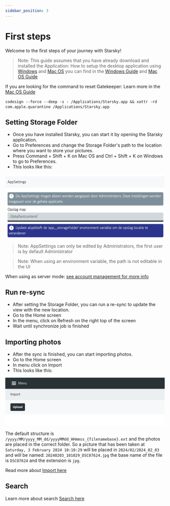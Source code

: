 ```yaml
---
sidebar_position: 3
---
```


# First steps

Welcome to the first steps of your journey with Starsky!

> Note: This guide assumes that you have already download and installed the Application: How to
> setup the desktop application using [Windows](../getting-started/desktop/desktop-windows.md)
> and [Mac OS](../getting-started/desktop/desktop-macos.md) you can find in
> the [Windows Guide](../getting-started/desktop/desktop-windows.md)
> and [Mac OS Guide](../getting-started/desktop/desktop-macos.md)

If you are looking for the command to reset Gatekeeper: Learn more in
the [Mac OS Guide](../getting-started/desktop/desktop-macos.md)

```
codesign --force --deep -s - /Applications/Starsky.app && xattr -rd com.apple.quarantine /Applications/Starsky.app
```

## Setting Storage Folder

- Once you have installed Starsky, you can start it by opening the Starsky application.
- Go to Preferences and change the Storage Folder's path to the location where you want to store
  your pictures.
- Press Command + Shift + K on Mac OS and Ctrl + Shift + K on Windows to go to Preferences.
- This looks like this:

![Storage Folder Assets](../assets/getting-started-first-steps-storage-folder.jpg)

> Note: AppSettings can only be edited by Administrators, the first user is by default Administrator

> Note: When using an environment variable, the path is not editable in the UI

When using as server mode: [see account management for more info](../features/accountmanagement.md)

## Run re-sync

- After setting the Storage Folder, you can run a re-sync to update the view with the new location.
- Go to the Home screen
- In the menu, click on Refresh on the right top of the screen
- Wait until synchronize job is finished

## Importing photos

- After the sync is finished, you can start importing photos.
- Go to the Home screen
- In menu click on Import
- This looks like this:

![Import](../assets/getting-started-first-steps-import.jpg)

The default structure is `/yyyy/MM/yyyy_MM_dd/yyyyMMdd_HHmmss_{filenamebase}.ext` and the photos are
placed in the correct folder.
So a picture that has been taken at `Saturday, 3 February 2024 10:10:29` will be placed
in `2024/02/2024_02_03` and will be named: `20240203_101029_DSC07624.jpg` the base name of the file
is `DSC07624` and the extension is `jpg`.

Read more about [Import here](../features/import.md)

## Search

Learn more about search [Search here](../features/search.md)
